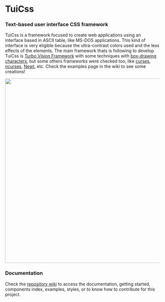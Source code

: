 # TuiCss
### Text-based user interface CSS framework

TuiCss is a framework focused to create web applications using an interface based in ASCII table, like MS-DOS applications. This kind of interface is very eligible because the ultra-contrast colors used and the less effects of the elements. The main framework thats is following to develop TuiCss is <a href="https://en.wikipedia.org/wiki/Turbo_Vision">Turbo Vision Framework</a> with some techniques with [box-drawing characters](https://en.wikipedia.org/wiki/Box-drawing_character), but some others frameworks were checked too, like [curses](https://en.wikipedia.org/wiki/Curses_(programming_library)), [ncurses](https://en.wikipedia.org/wiki/Ncurses), [Newt](https://en.wikipedia.org/wiki/Newt_(programming_library)), etc. Check the examples page in the wiki to see some creations!

<img src="https://i.ibb.co/zhJMy1h/Tui-Css-home.png" width="600">

### Documentation
Check the [repository wiki](https://github.com/vinibiavatti1/TuiCss/wiki) to access the documentation, getting started, components index, examples, styles, or to know how to contribute for this project.
